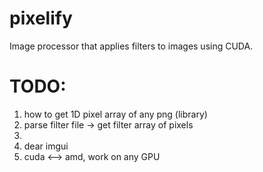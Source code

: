 # pixelify
Image processor that applies filters to images using CUDA. 

# TODO:

1. how to get 1D pixel array of any png (library)
2. parse filter file -> get filter array of pixels
3. 
4. dear imgui 
5. cuda <--> amd, work on any GPU 